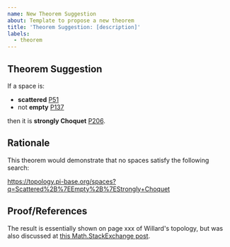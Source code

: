 ```yaml
---
name: New Theorem Suggestion
about: Template to propose a new theorem
title: 'Theorem Suggestion: [description]'
labels:
  - theorem
---
```


<!-- Modify the below template for your theorem suggestion -->

## Theorem Suggestion

If a space is:

- **scattered** [P51](https://topology.pi-base.org/properties/P000051)
- not **empty** [P137](https://topology.pi-base.org/properties/P000137)

then it is **strongly Choquet** [P206](https://topology.pi-base.org/properties/P000206).

## Rationale

This theorem would demonstrate that no spaces satisfy the following search:

https://topology.pi-base.org/spaces?q=Scattered%2B%7EEmpty%2B%7EStrongly+Choquet

## Proof/References

The result is essentially shown on page xxx of Willard's topology,
but was also discussed at [this Math.StackExchange post](https://math.stackexchange.com/questions/4778063).
